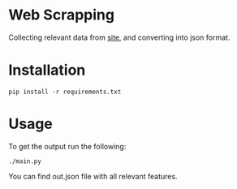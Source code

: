 # Web Scrapping

Collecting relevant data from [site](http://www.bu.edu/president/boston-university-facts-stats), and converting into json format.

# Installation

```shell
pip install -r requirements.txt
```

# Usage

To get the output run the following:
```shell
./main.py
```
You can find out.json file with all relevant features.
